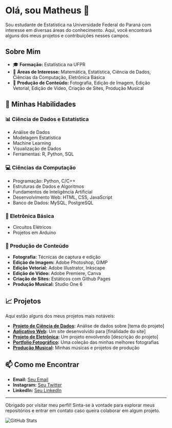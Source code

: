 # Olá, sou Matheus 👋

Sou estudante de Estatística na Universidade Federal do Paraná com interesse em diversas áreas do conhecimento. Aqui, você encontrará alguns dos meus projetos e contribuições nesses campos.

## Sobre Mim

- 🎓 **Formação:** Estatística na UFPR
- 🔢 **Áreas de Interesse:** Matemática, Estatística, Ciência de Dados, Ciências da Computação, Eletrônica Básica
- 🎨 **Produção de Conteúdo:** Fotografia, Edição de Imagem, Edição Vetorial, Edição de Vídeo, Criação de Sites, Produção Musical

## 🚀 Minhas Habilidades

### 📊 Ciência de Dados e Estatística
- Análise de Dados
- Modelagem Estatística
- Machine Learning
- Visualização de Dados
- Ferramentas: R, Python, SQL

### 💻 Ciências da Computação
- Programação: Python, C/C++
- Estruturas de Dados e Algoritmos
- Fundamentos de Inteligência Artificial
- Desenvolvimento Web: HTML, CSS, JavaScript
- Banco de Dados: MySQL, PostgreSQL

### 🔧 Eletrônica Básica
- Circuitos Elétricos
- Projetos em Arduino

### 🎨 Produção de Conteúdo
- **Fotografia:** Técnicas de captura e edição
- **Edição de Imagem:** Adobe Photoshop, GIMP
- **Edição Vetorial:** Adobe Illustrator, Inkscape
- **Edição de Vídeo:** Adobe Premiere, Canva
- **Criação de Sites:** Estáticos com Github Pages
- **Produção Musical:** Studio One 6

## 📈 Projetos

Aqui estão alguns dos meus projetos mais notáveis:

- **[Projeto de Ciência de Dados](link_do_projeto):** Análise de dados sobre [tema do projeto]
- **[Aplicativo Web](link_do_projeto):** Um site desenvolvido para [finalidade do site]
- **[Projeto de Eletrônica](link_do_projeto):** Um projeto envolvendo [descrição do projeto]
- **[Portfolio Fotográfico](link_do_projeto):** Uma coleção das minhas melhores fotografias
- **[Produção Musical](link_do_projeto):** Minhas músicas e projetos de produção

## 📫 Como me Encontrar

- **Email:** [Seu Email](mailto:seu-email@example.com)
- **Instagram:** [Seu Twitter](https://twitter.com/seu-perfil)
- **LinkedIn:** [Seu LinkedIn](https://www.linkedin.com/in/seu-perfil)

---

Obrigado por visitar meu perfil! Sinta-se à vontade para explorar meus repositórios e entrar em contato caso queira colaborar em algum projeto.

![GitHub Stats](https://github-readme-stats.vercel.app/api?username=borncabus&show_icons=true)
